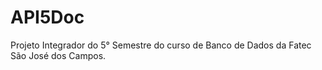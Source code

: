 # API5Doc
Projeto Integrador do 5° Semestre do curso de Banco de Dados da Fatec São José dos Campos.
